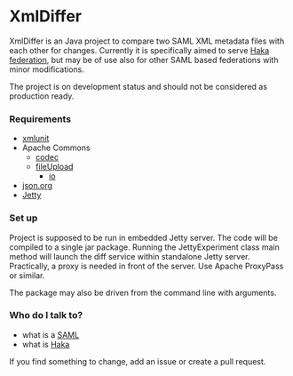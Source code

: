 # XmlDiffer #

XmlDiffer is an Java project to compare two SAML XML metadata files with each other for changes. Currently it is specifically aimed to serve [Haka federation](https://confluence.csc.fi/x/CYvAAQ), but may be of use also for other SAML based federations with minor modifications.

The project is on development status and should not be considered as production ready.

### Requirements ###

* [xmlunit](http://www.xmlunit.org)
* Apache Commons
    * [codec](https://commons.apache.org/proper/commons-codec/)
    * [fileUpload](https://commons.apache.org/proper/commons-fileupload/)
        * [io](https://commons.apache.org/proper/commons-io/)
* [json.org](http://mvnrepository.com/artifact/org.json/json)
* [Jetty](http://www.eclipse.org/jetty/documentation/9.2.8.v20150217/advanced-embedding.html#downloading-jars)

### Set up ###

Project is supposed to be run in embedded Jetty server. The code will be compiled to a single jar package. Running the JettyExperiment class main method will launch the diff service within standalone Jetty server. Practically, a proxy is needed in front of the server. Use Apache ProxyPass or similar.

The package may also be driven from the command line with arguments.

### Who do I talk to? ###

* what is a [SAML](https://www.oasis-open.org/committees/download.php/13525/sstc-saml-exec-overview-2.0-cd-01-2col.pdf)
* what is [Haka](https://confluence.csc.fi/x/CYvAAQ)

If you find something to change, add an issue or create a pull request.